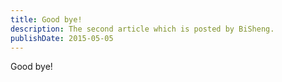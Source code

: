 ```yaml
---
title: Good bye!
description: The second article which is posted by BiSheng.
publishDate: 2015-05-05
---
```


Good bye!
